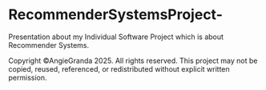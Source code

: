 # RecommenderSystemsProject-
Presentation about my Individual Software Project which is about Recommender Systems. 

Copyright ©AngieGranda 2025. All rights reserved.
This project may not be copied, reused, referenced, or redistributed without explicit written permission.
